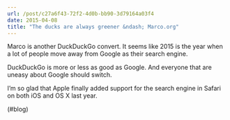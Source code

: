 ```yaml
---
url: /post/c27a6f43-72f2-4d0b-bb90-3d79164a03f4
date: 2015-04-08
title: "The ducks are always greener &ndash; Marco.org"
---
```


Marco is another DuckDuckGo convert. It seems like 2015 is the year when a lot of people move away from Google as their search engine.



DuckDuckGo is more or less as good as Google. And everyone that are uneasy about Google should switch.



I&#8217;m so glad that Apple finally added support for the search engine in Safari on both iOS and OS X last year.



(#blog)